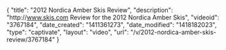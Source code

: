 {
    "title": "2012 Nordica Amber Skis Review",
    "description": "http:\/\/www.skis.com Review for the 2012 Nordica Amber Skis",
    "videoid": "3767184",
    "date_created": "1411361273",
    "date_modified": "1418182023",
    "type": "captivate",
    "layout": "video",
    "url": "\/v\/2012-nordica-amber-skis-review\/3767184"
}
